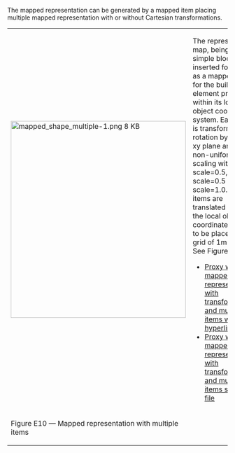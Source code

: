 The mapped representation can be generated by a mapped item placing multiple mapped representation with or without Cartesian transformations.

<table summary="different representation types">
 <tr>
  <td>
   <img src="fig/mapped_shape_multiple-1.png" width="400" height="450" alt="mapped_shape_multiple-1.png 8 KB">
  </td>
  <td style=" vertical-align:bottom;">
   <p>
    The representation map, being a simple block, is inserted four times as a mapped item for the building element proxy within its local 
    object coordinate system. Each item is transformed by a rotation by 45' in xy plane and by a non-uniform scaling with 
    x-scale=0.5, y-scale=0.5 and z-scale=1.0. The items are translated within the local
    object coordinate system to be placed in a grid of 1m x 1m. See Figure E10.
   </p>
   <ul class="std">
    <li class="std">
     <a class="listing-link" href="ifc/mapped_shape_multiple.ifc.htm" target="info">Proxy with
      mapped representation with transformations and multiple items with hyperlinks</a>
    </li>
    <li class="std">
     <a class="listing-link" href="ifc/mapped_shape_multiple.ifc" target="info">Proxy with
      mapped representation with transformations and multiple items source file</a>
    </li>
   </ul>
  </td>	
 </tr>
 <tr style="height:20px;">
  <td style=" vertical-align:bottom;">
   <p class="figure">
    Figure E10 &mdash; Mapped representation with multiple items
   </p>
  </td>
  <td>&nbsp;</td>
 </tr>
</table>